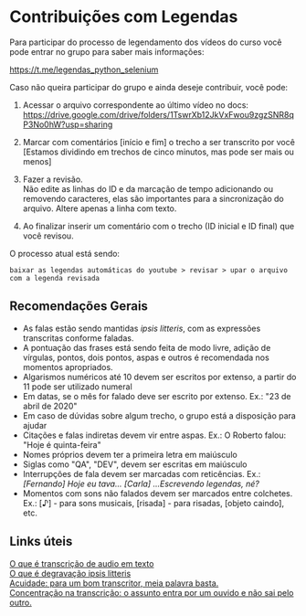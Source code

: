 # Contribuições com Legendas

Para participar do processo de legendamento dos vídeos do curso você pode entrar no grupo para saber mais informações:

https://t.me/legendas_python_selenium 

Caso não queira participar do grupo e ainda deseje contribuir, você pode:

1. Acessar o arquivo correspondente ao último vídeo no docs: 
https://drive.google.com/drive/folders/1TswrXb12JkVxFwou9zgzSNR8qP3No0hW?usp=sharing

2. Marcar com comentários [início e fim] o trecho a ser transcrito por você [Estamos dividindo em trechos de cinco minutos, mas pode ser mais ou menos]

3. Fazer a revisão.\
Não edite as linhas do ID e da marcação de tempo adicionando ou removendo caracteres, elas são importantes para a sincronização do arquivo. Altere apenas a linha com texto.
4. Ao finalizar inserir um comentário com o trecho (ID inicial e ID final) que você revisou.

O processo atual está sendo:

```baixar as legendas automáticas do youtube > revisar > upar o arquivo com a legenda revisada```

## Recomendações Gerais
* As falas estão sendo mantidas  *ipsis litteris*, com as expressões transcritas conforme faladas. 
* A pontuação das frases está sendo feita de modo livre, adição de vírgulas, pontos, dois pontos, aspas e outros é recomendada nos momentos apropriados.
* Algarismos numéricos até 10 devem ser escritos por extenso, a partir do 11 pode ser utilizado numeral
* Em datas, se o mês for falado deve ser escrito por extenso. Ex.: "23 de abril de 2020"
* Em caso de dúvidas sobre algum trecho, o grupo está a disposição para ajudar
* Citações e falas indiretas devem vir entre aspas. Ex.: O Roberto falou: "Hoje é quinta-feira"
* Nomes próprios devem ter a primeira letra em maiúsculo
* Siglas como "QA", "DEV", devem ser escritas em maiúsculo
* Interrupções de fala devem ser marcadas com reticências. Ex.:
*[Fernando] Hoje eu tava...
[Carla] ...Escrevendo legendas, né?*
* Momentos com sons não falados devem ser marcados entre colchetes. Ex.: [♪] - para sons musicais, [risada] - para risadas, [objeto caindo], etc.

## Links úteis

[O que é transcrição de audio em texto](https://www.audiotext.com.br/o-que-e-transcricao-de-audio-em-texto/)\
[O que é degravação ipsis litteris](https://www.audiotext.com.br/o-que-e-degravacacao-ipsis-litteris/)\
[Acuidade: para um bom transcritor, meia palavra basta.](https://www.audiotext.com.br/acuidade-para-um-bom-transcritor-meia-palavra-basta/)\
[Concentração na transcrição: o assunto entra por um ouvido e não sai pelo outro.](audiotext.com.br/concentracao-na-transcricao-de-audio-em-texto/)
